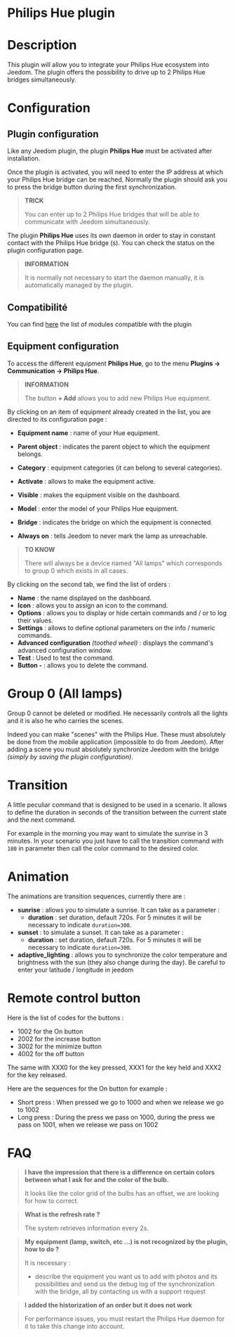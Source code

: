 # Philips Hue plugin

# Description

This plugin will allow you to integrate your Philips Hue ecosystem into Jeedom. The plugin offers the possibility to drive up to 2 Philips Hue bridges simultaneously.

# Configuration

## Plugin configuration

Like any Jeedom plugin, the plugin **Philips Hue** must be activated after installation.

Once the plugin is activated, you will need to enter the IP address at which your Philips Hue bridge can be reached. Normally the plugin should ask you to press the bridge button during the first synchronization.

>**TRICK**
>
>You can enter up to 2 Philips Hue bridges that will be able to communicate with Jeedom simultaneously.

The plugin **Philips Hue** uses its own daemon in order to stay in constant contact with the Philips Hue bridge (s). You can check the status on the plugin configuration page.

>**INFORMATION**
>    
>It is normally not necessary to start the daemon manually, it is automatically managed by the plugin.

## Compatibilité

You can find [here](https://compatibility.jeedom.com/index.php?v=d&p=home&plugin=philipsHue) the list of modules compatible with the plugin

## Equipment configuration

To access the different equipment **Philips Hue**, go to the menu **Plugins → Communication → Philips Hue**.

>**INFORMATION**
>    
>The button **+ Add** allows you to add new Philips Hue equipment.

By clicking on an item of equipment already created in the list, you are directed to its configuration page :

- **Equipment name** : name of your Hue equipment.
- **Parent object** : indicates the parent object to which the equipment belongs.
- **Category** : equipment categories (it can belong to several categories).
- **Activate** : allows to make the equipment active.
- **Visible** : makes the equipment visible on the dashboard.

- **Model** : enter the model of your Philips Hue equipment.
- **Bridge** : indicates the bridge on which the equipment is connected.
- **Always on** : tells Jeedom to never mark the lamp as unreachable.

>**TO KNOW**
>
>There will always be a device named "All lamps" which corresponds to group 0 which exists in all cases.

By clicking on the second tab, we find the list of orders :

- **Name** : the name displayed on the dashboard.
- **Icon** : allows you to assign an icon to the command.
- **Options** : allows you to display or hide certain commands and / or to log their values.
- **Settings** : allows to define optional parameters on the info / numeric commands.
- **Advanced configuration** *(toothed wheel)* : displays the command's advanced configuration window.
- **Test** : Used to test the command.
- **Button -** : allows you to delete the command.


# Group 0 (All lamps)

Group 0 cannot be deleted or modified. He necessarily controls all the lights and it is also he who carries the scenes.

Indeed you can make "scenes" with the Philips Hue. These must absolutely be done from the mobile application (impossible to do from Jeedom). After adding a scene you must absolutely synchronize Jeedom with the bridge *(simply by saving the plugin configuration)*.

# Transition

A little peculiar command that is designed to be used in a scenario. It allows to define the duration in seconds of the transition between the current state and the next command.

For example in the morning you may want to simulate the sunrise in 3 minutes. In your scenario you just have to call the transition command with ``180`` in parameter then call the color command to the desired color.

# Animation

The animations are transition sequences, currently there are :

- **sunrise** : allows you to simulate a sunrise. It can take as a parameter :
    - **duration** : set duration, default 720s. For 5 minutes it will be necessary to indicate ``duration=300``.
- **sunset** : to simulate a sunset. It can take as a parameter :
    - **duration** : set duration, default 720s. For 5 minutes it will be necessary to indicate ``duration=300``.
- **adaptive_lighting** : allows you to synchronize the color temperature and brightness with the sun (they also change during the day). Be careful to enter your latitude / longitude in jeedom

# Remote control button

Here is the list of codes for the buttons :

- 1002 for the On button
- 2002 for the increase button
- 3002 for the minimize button
- 4002 for the off button

The same with XXX0 for the key pressed, XXX1 for the key held and XXX2 for the key released.

Here are the sequences for the On button for example :

- Short press : When pressed we go to 1000 and when we release we go to 1002
- Long press : During the press we pass on 1000, during the press we pass on 1001, when we release we pass on 1002

# FAQ

> **I have the impression that there is a difference on certain colors between what I ask for and the color of the bulb.**
>
> It looks like the color grid of the bulbs has an offset, we are looking for how to correct.

> **What is the refresh rate ?**
>
> The system retrieves information every 2s.

> **My equipment (lamp, switch, etc ...) is not recognized by the plugin, how to do ?**
>
> It is necessary :
> - describe the equipment you want us to add with photos and its possibilities and send us the debug log of the synchronization with the bridge, all by contacting us with a support request

>**I added the historization of an order but it does not work**
>
>For performance issues, you must restart the Philips Hue daemon for it to take this change into account.
